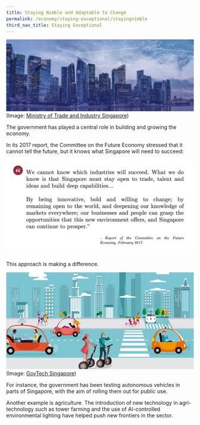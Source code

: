 ```yaml
---
title: Staying Nimble and Adaptable to Change
permalink: /economy/staying-exceptional/stayingnimble
third_nav_title: Staying Exceptional
---
```

![Alt text for image on Isomer site](/images/economy/staying-exceptional/FEC_web_banner-04.jpg)
(Image: [Ministry of Trade and Industry Singapore](https://www.mti.gov.sg/FutureEconomy/TheFutureEconomyCouncil))

The government has played a central role in building and growing the economy.

In its 2017 report, the Committee on the Future Economy stressed that it cannot tell the future, but it knows what Singapore will need to succeed:

![Alt text for image on Isomer site](/images/economy/staying-exceptional/Screenshot%202020-10-2.png)

This approach is making a difference.

![Alt text for image on Isomer site](/images/economy/staying-exceptional/steering-the-autonomous-vehicle-revolution-in-singapore-part-1.png)
(Image: [GovTech Singapore](https://www.tech.gov.sg/media/technews/steering-the-autonomous-vehicle-revolution-in-singapore))

For instance, the government has been testing autonomous vehicles in parts of Singapore, with the aim of rolling them out for public use.

Another example is agriculture. The introduction of new technology in agri-technology such as tower farming and the use of AI-controlled environmental lighting have helped push new frontiers in the sector.



